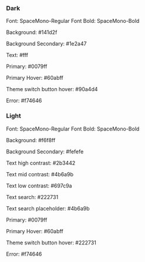### Dark

Font: SpaceMono-Regular
Font Bold: SpaceMono-Bold

Background: #141d2f

Background Secondary: #1e2a47

Text: #fff

Primary: #0079ff

Primary Hover: #60abff

Theme switch button hover: #90a4d4

Error: #f74646

### Light

Font: SpaceMono-Regular
Font Bold: SpaceMono-Bold

Background: #f6f8ff

Background Secondary: #fefefe

Text high contrast: #2b3442

Text mid contrast: #4b6a9b

Text low contrast: #697c9a

Text search: #222731

Text search placeholder: #4b6a9b

Primary: #0079ff

Primary Hover: #60abff

Theme switch button hover: #222731

Error: #f74646

